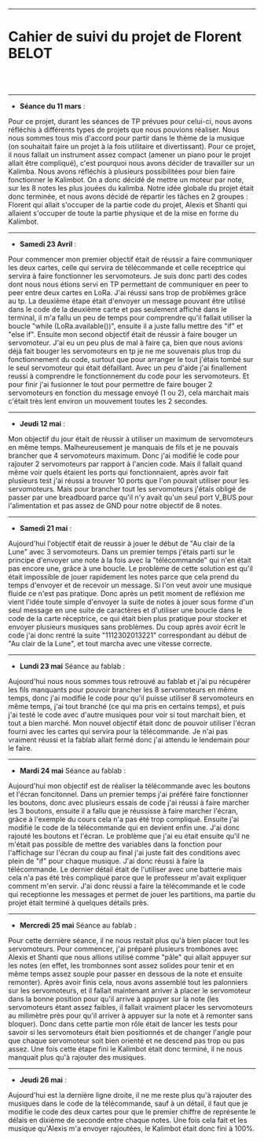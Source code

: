 *******************
<h1>Cahier de suivi du projet de Florent BELOT</h1>
<br/><br/> 

*******************

* **Séance du 11 mars** :

<p1>  Pour ce projet, durant les séances de TP prévues pour celui-ci, nous avons réfléchis à différents types de projets que nous pouvions réaliser. Nous nous sommes tous mis d'accord pour partir dans le thème de la musique (on souhaitait faire un projet à la fois utilitaire et divertissant). Pour ce projet, il nous fallait un instrument assez compact (amener un piano pour le projet allait être compliqué), c'est pourquoi nous avons décider de travailler sur un Kalimba. Nous avons réfléchis à plusieurs possibilitées pour bien faire fonctionner le Kalimbot. On a donc décidé de mettre un moteur par note, sur les 8 notes les plus jouées du kalimba. Notre idée globale du projet était donc terminée, et nous avons décidé de répartir les tâches en 2 groupes : Florent qui allait s'occuper de la partie code du projet, Alexis et Shanti qui allaient s'occuper de toute la partie physique et de la mise en forme du Kalimbot.</p1>

*******************

* **Samedi 23 Avril** :

<p1>  Pour commencer mon premier objectif était de réussir a faire communiquer les deux cartes, celle qui servira de télécommande et celle receptrice qui servira à faire fonctionner les servomoteurs. Je suis donc parti des codes dont nous nous étions servi en TP permettant de communiquer en peer to peer entre deux cartes en LoRa. J'ai réussi sans trop de problèmes grâce au tp. La deuxième étape était d'envoyer un message pouvant être utilisé dans le code de la deuxième carte et pas seulement affiché dans le terminal, il m'a fallu un peu de temps pour comprendre qu'il fallait utiliser la boucle "while (LoRa.available())", ensuite il a juste fallu mettre des "if" et "else if".
  Ensuite mon second objectif était de réussir à faire bouger un servomoteur. J'ai eu un peu plus de mal à faire ça, bien que nous avions déjà fait bouger les servomoteurs en tp je ne me souvenais plus trop du fonctionnement du code, surtout que pour arranger le tout j'étais tombé sur le seul servomoteur qui était défaillant. Avec un peu d'aide j'ai finallement reussi à comprendre le fonctionnement du code pour les servomoteurs.
  Et pour finir j'ai fusionner le tout pour permettre de faire bouger 2 servomoteurs en fonction du message envoyé (1 ou 2), cela marchait mais c'était très lent environ un mouvement toutes les 2 secondes.
</p1>

*******************

* **Jeudi 12 mai** :

<p1>  Mon objectif du jour était de réussir à utiliser un maximum de servomoteurs en même temps. Malheureusement je manquais de fils et je ne pouvais brancher que 4 servomoteurs maximum. Donc j'ai modifié le code pour rajouter 2 servomoteurs par rapport à l'ancien code. Mais il fallait quand même voir quels étaient les ports qui fonctionnaient, après avoir fait plusieurs test j'ai réussi a trouver 10 ports que l'on pouvait utiliser pour les servomoteurs. Mais pour brancher tout les servomoteurs j'étais obligé de passer par une breadboard parce qu'il n'y avait qu'un seul port V_BUS pour l'alimentation et pas assez de GND pour notre objectif de 8 notes.
</p1>

*******************

* **Samedi 21 mai** :

<p1>  Aujourd'hui l'objectif était de reussir à jouer le début de "Au clair de la Lune" avec 3 servomoteurs. Dans un premier temps j'étais parti sur le principe d'envoyer une note à la fois avec la "télécommande" qui n'en était pas encore une, grâce à une boucle. Le problème de cette solution est qu'il était impossible de jouer rapidement les notes parce que cela prend du temps d'envoyer et de recevoir un message. Si l'on veut avoir une musique fluide ce n'est pas pratique. Donc après un petit moment de refléxion me vient l'idée toute simple d'envoyer la suite de notes à jouer sous forme d'un seul message en une suite de caractères et d'utiliser une boucle dans le code de la carte réceptrice, ce qui était bien plus pratique pour stocker et envoyer plusieurs musiques sans problèmes. Du coup après avoir écrit le code j'ai donc rentré la suite "1112302013221" correspondant au début de "Au clair de la Lune", et tout marcha avec une vitesse correcte.
</p1>

*******************

* **Lundi 23 mai** Séance au fablab :

<p1>  Aujourd'hui nous nous sommes tous retrouvé au fablab et j'ai pu récupérer les fils manquants pour pouvoir brancher les 8 servomoteurs en même temps, donc j'ai modifié le code pour qu'il puisse utiliser 8 servomoteurs en même temps, j'ai tout branché (ce qui ma pris en certains temps), et puis j'ai testé le code avec d'autre musiques pour voir si tout marchait bien, et tout a bien marché.
  Mon nouvel objectif était donc de pouvoir utiliser l'écran fourni avec les cartes qui servira pour la télécommande. Je n'ai pas vraiment réussi et la fablab allait fermé donc j'ai attendu le lendemain pour le faire.
</p1>

*******************

* **Mardi 24 mai** Séance au fablab :

<p1>  Aujourd'hui mon objectif est de réaliser la télécommande avec les boutons et l'écran foncitonnel. Dans un premier temps j'ai préféré faire fonctionner les boutons, donc avec plusieurs essais de code j'ai réussi à faire marcher les 3 boutons, ensuite il a fallu que je réussisse à faire marcher l'écran, grâce à l'exemple du cours cela n'a pas été trop compliqué. Ensuite j'ai modifié le code de la télécommande qui en devient enfin une. J'ai donc rajouté les boutons et l'écran. Le problème que j'ai eu était ensuite qu'il ne m'était pas possible de mettre des variables dans la fonction pour l'affichage sur l'écran du coup au final j'ai juste fait des conditions avec plein de "if" pour chaque musique. J'ai donc réussi à faire la télécommande. Le dernier détail était de l'utiliser avec une batterie mais cela n'a pas été très compliqué parce que le professeur m'avait expliquer comment m'en servir.
  J'ai donc réussi a faire la télécommande et le code qui receptionne les messages et permet de jouer les partitions, ma partie du projet était terminé à quelques détails près.
</p1>

*******************

* **Mercredi 25 mai** Séance au fablab :

<p1>  Pour cette dernière séance, il ne nous restait plus qu'à bien placer tout les servomoteurs. Pour commencer, j'ai préparé plusieurs trombones avec Alexis et Shanti que nous allions utilisé comme "pâle" qui allait appuyer sur les notes (en effet, les trombonnes sont assez solides pour tenir et en même temps assez souple pour passer en dessous de la note et ensuite remonter). Après avoir finis cela, nous avons assemblé tout les palonniers sur les servomoteurs, et il fallait maintenant arriver à placer le servomoteur dans la bonne position pour qu'il arrive à appuyer sur la note (les servomoteurs étant assez faibles, il fallait vraiment placer les servomoteurs au milimètre près pour qu'il arriver à appuyer sur la note et à remonter sans bloquer). Donc dans cette partie mon rôle était de lancer les tests pour savoir si les servomoteurs était bien positionnés et de changer l'angle pour que chaque servomoteur soit bien orienté et ne descend pas trop ou pas assez. Une fois cette étape fini le Kalimbot était donc terminé, il ne nous manquait plus qu'à rajouter des musiques.
</p1>

*******************

* **Jeudi 26 mai** :

<p1> Aujourd'hui est la dernière ligne droite, il ne me reste plus qu'à rajouter des musiques dans le code de la télécommande, sauf à un détail, il faut que je modifie le code des deux cartes pour que le premier chiffre de représente le délais en dixième de seconde entre chaque notes. Une fois cela fait et les musique qu'Alexis m'a envoyer rajoutées, le Kalimbot était donc fini à 100%.
</p1>
